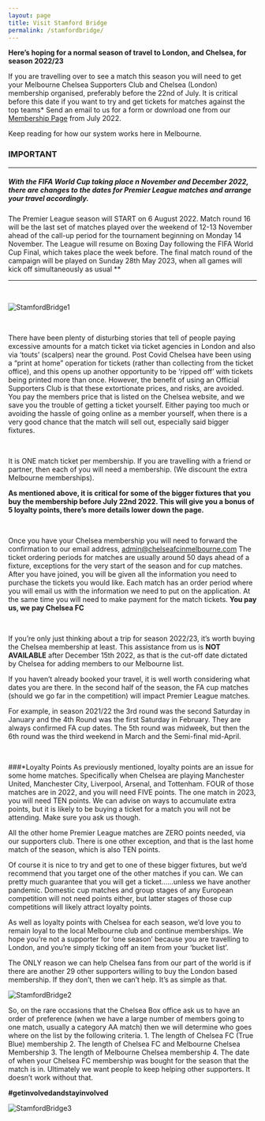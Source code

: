```yaml
---
layout: page
title: Visit Stamford Bridge
permalink: /stamfordbridge/
---
```


**Here’s hoping for a normal season of travel to London, and Chelsea, for season 2022/23**

If you are travelling over to see a match this season you will need to get your Melbourne Chelsea Supporters Club and Chelsea (London) membership organised, preferably before the 22nd of July. It is critical before this date if you want to try and get tickets for matches against the top teams* Send an email to us for a form or download one from our [Membership Page](https://www.melbournechelsea.com.au/membership/)	from July 2022.

Keep reading for how our system works here in Melbourne.

### IMPORTANT
-----------------------------------------------------
##### With the FIFA World Cup taking place n November and December 2022, there are changes to the dates for Premier League matches and arrange your travel accordingly.
The Premier League season will START on 6 August 2022.
Match round 16 will be the last set of matches played over the weekend of 12-13 November ahead of the call-up period for the tournament beginning on Monday 14 November.
The League will resume on Boxing Day following the FIFA World Cup Final, which takes place the week before.
The final match round of the campaign will be played on Sunday 28th May 2023, when all games will kick off simultaneously as usual **

-----------------------------------------------------

<br>

![StamfordBridge1](/assets/ticket1.jpg)

<br>

There have been plenty of disturbing stories that tell of people paying excessive amounts for a match ticket via ticket agencies in London and also via ‘touts’ (scalpers) near the ground. Post Covid Chelsea have been using a “print at home” operation for tickets (rather than collecting from the ticket office), and this opens up another opportunity to be ‘ripped off’ with tickets being printed more than once.
However, the benefit of using an Official Supporters Club is that these extortionate prices, and risks, are avoided. You pay the members price that is listed on the Chelsea website, and we save you the trouble of getting a ticket yourself. Either paying too much or avoiding the hassle of going online as a member yourself, when there is a very good chance that the match will sell out, especially said bigger fixtures.

<br>

It is ONE match ticket per membership. If you are travelling with a friend or partner, then each of you will need a membership. 
(We discount the extra Melbourne memberships). 

**As mentioned above, it is critical for some of the bigger fixtures that you buy the membership before July 22nd 2022. This will give you a bonus of 5 loyalty points, there’s more details lower down the page.**

<br>

Once you have your Chelsea membership you will need to forward the confirmation to our email address, admin@chelseafcinmelbourne.com 
The ticket ordering periods for matches are usually around 50 days ahead of a fixture, exceptions for the very start of the season and for cup matches.
After you have joined, you will be given all the information you need to purchase the tickets you would like. 
Each match has an order period where you will email us with the information we need to put on the application. At the same time you will need to make payment for the match tickets. 
**You pay us, we pay Chelsea FC**

<br>

If you’re only just thinking about a trip for season 2022/23, it’s worth buying the Chelsea membership at least. 
This assistance from us is **NOT AVAILABLE** after December 15th 2022, as that is the cut-off date dictated by Chelsea for adding members to our Melbourne list.

If you haven’t already booked your travel, it is well worth considering what dates you are there.
In the second half of the season, the FA cup matches (should we go far in the competition) will impact Premier League matches.

For example, in season 2021/22 the 3rd round was the second Saturday in January and the 4th Round was the first Saturday in February. They are always confirmed FA cup dates.
The 5th round was midweek, but then the 6th round was the third weekend in March and the Semi-final mid-April.

<br>


###*Loyalty Points
As previously mentioned, loyalty points are an issue for some home matches.
Specifically when Chelsea are playing Manchester United, Manchester City, Liverpool, Arsenal, and Tottenham. 
FOUR of those matches are in 2022, and you will need FIVE points. The one match in 2023, you will need TEN points. 
We can advise on ways to accumulate extra points, but it is likely to be buying a ticket for a match you will not be attending. Make sure you ask us though. 

All the other home Premier League matches are ZERO points needed, via our supporters club. 
There is one other exception, and that is the last home match of the season, which is also TEN points. 

Of course it is nice to try and get to one of these bigger fixtures, but we’d recommend that you target one of the other matches if you can. We can pretty much guarantee that you will get a ticket……unless we have another pandemic.
Domestic cup matches and group stages of any European competition will not need points either, but latter stages of those cup competitions will likely attract loyalty points.


As well as loyalty points with Chelsea for each season, we’d love you to remain loyal to the local Melbourne club and continue memberships.
We hope you’re not a supporter for ‘one season’ because you are travelling to London, and you’re simply ticking off an item from your ‘bucket list’.

The ONLY reason we can help Chelsea fans from our part of the world is if there are another 29 other supporters willing to buy the London based membership. 
If they don’t, then we can’t help. It’s as simple as that. 

![StamfordBridge2](/assets/ticket2.jpg)


So, on the rare occasions that the Chelsea Box office ask us to have an order of preference (when we have a large number of members going to one match, usually a category AA match) then we will determine who goes where on the list by the following criteria.
    1. The length of Chelsea FC (True Blue) membership
    2. The length of Chelsea FC and Melbourne Chelsea Membership
    3. The length of Melbourne Chelsea membership
    4. The date of when your Chelsea FC membership was bought for the season that the match is in.
Ultimately we want people to keep helping other supporters. 
It doesn’t work without that.



**#getinvolvedandstayinvolved**

![StamfordBridge3](/assets/ticket3.jpg)
